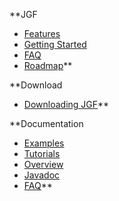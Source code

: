**JGF
  * [Features](Features.md)
  * [Getting Started](GettingStarted.md)
  * [FAQ](FAQ.md)
  * [Roadmap](Roadmap.md)**

**Download
  * [Downloading JGF](DownloadingJGF.md)**

**Documentation
  * [Examples](Examples.md)
  * [Tutorials](Examples.md)
  * [Overview](Overview.md)
  * [Javadoc](http://code.google.com/p/jgf/downloads/list)
  * [FAQ](FAQ.md)**

